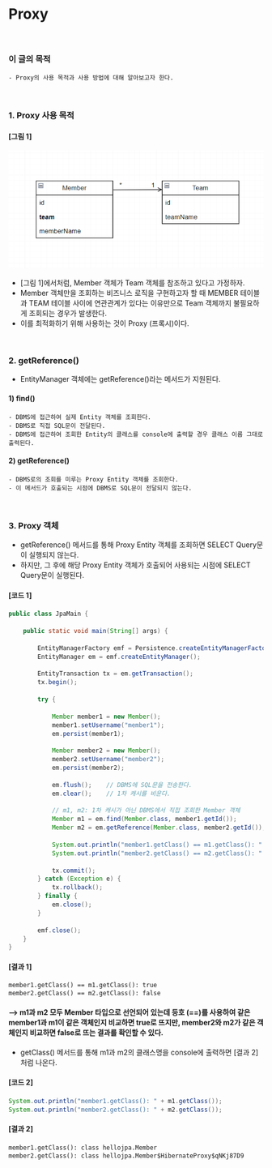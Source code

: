 # Proxy
<br/>

### 이 글의 목적
    - Proxy의 사용 목적과 사용 방법에 대해 알아보고자 한다.
<br/>

### 1. Proxy 사용 목적
#### [그림 1]
![IMAGE](../../../images/tableRelationship0005.png)
- [그림 1]에서처럼, Member 객체가 Team 객체를 참조하고 있다고 가정하자.
- Member 객체만을 조회하는 비즈니스 로직을 구현하고자 할 때 MEMBER 테이블과 TEAM 테이블 사이에 연관관계가 있다는 이유만으로 Team 객체까지 불필요하게 조회되는 경우가 발생한다.
- 이를 최적화하기 위해 사용하는 것이 Proxy (프록시)이다.
<br/>

### 2. getReference()
- EntityManager 객체에는 getReference()라는 메서드가 지원된다.
#### 1) find()
```plaintext
- DBMS에 접근하여 실제 Entity 객체를 조회한다.
- DBMS로 직접 SQL문이 전달된다.
- DBMS에 접근하여 조회한 Entity의 클래스를 console에 출력할 경우 클래스 이름 그대로 출력된다.
```
#### 2) getReference()
```plaintext
- DBMS로의 조회를 미루는 Proxy Entity 객체를 조회한다.
- 이 메서드가 호출되는 시점에 DBMS로 SQL문이 전달되지 않는다.
```
<br/>

### 3. Proxy 객체
- getReference() 메서드를 통해 Proxy Entity 객체를 조회하면 SELECT Query문이 실행되지 않는다.
- 하지만, 그 후에 해당 Proxy Entity 객체가 호출되어 사용되는 시점에 SELECT Query문이 실행된다.
#### [코드 1]
```java
public class JpaMain {

    public static void main(String[] args) {

        EntityManagerFactory emf = Persistence.createEntityManagerFactory("hello");
        EntityManager em = emf.createEntityManager();

        EntityTransaction tx = em.getTransaction();
        tx.begin();

        try {

            Member member1 = new Member();
            member1.setUsername("member1");
            em.persist(member1);

            Member member2 = new Member();
            member2.setUsername("member2");
            em.persist(member2);

            em.flush();    // DBMS에 SQL문을 전송한다.
            em.clear();    // 1차 캐시를 비운다.

            // m1, m2: 1차 캐시가 아닌 DBMS에서 직접 조회한 Member 객체
            Member m1 = em.find(Member.class, member1.getId());
            Member m2 = em.getReference(Member.class, member2.getId());

            System.out.println("member1.getClass() == m1.getClass(): " + (member1.getClass() == m1.getClass()));
            System.out.println("member2.getClass() == m2.getClass(): " + (member2.getClass() == m2.getClass()));

            tx.commit();
        } catch (Exception e) {
            tx.rollback();
        } finally {
            em.close();
        }

        emf.close();
    }
}
```
#### [결과 1]
```plaintext
member1.getClass() == m1.getClass(): true
member2.getClass() == m2.getClass(): false
```
#### --> m1과 m2 모두 Member 타입으로 선언되어 있는데 등호 (==)를 사용하여 같은 member1과 m1이 같은 객체인지 비교하면 true로 뜨지만, member2와 m2가 같은 객체인지 비교하면 false로 뜨는 결과를 확인할 수 있다.
- getClass() 메서드를 통해 m1과 m2의 클래스명을 console에 출력하면 [결과 2]처럼 나온다.
#### [코드 2]
```java
System.out.println("member1.getClass(): " + m1.getClass());
System.out.println("member2.getClass(): " + m2.getClass());
```
#### [결과 2]
```plaintext
member1.getClass(): class hellojpa.Member
member2.getClass(): class hellojpa.Member$HibernateProxy$qNKj87D9
```
